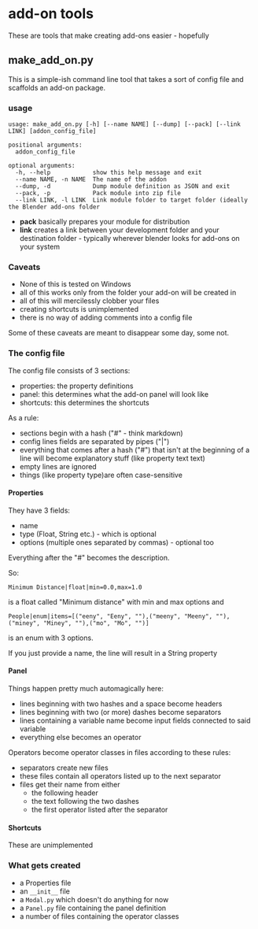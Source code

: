 # add-on tools

These are tools that make creating add-ons easier - hopefully

## make_add_on.py

This is a simple-ish command line tool that takes a sort of config file and scaffolds an add-on package.

### usage

```
usage: make_add_on.py [-h] [--name NAME] [--dump] [--pack] [--link LINK] [addon_config_file]

positional arguments:
  addon_config_file

optional arguments:
  -h, --help            show this help message and exit
  --name NAME, -n NAME  The name of the addon
  --dump, -d            Dump module definition as JSON and exit
  --pack, -p            Pack module into zip file
  --link LINK, -l LINK  Link module folder to target folder (ideally the Blender add-ons folder
```

- __pack__ basically prepares your module for distribution
- __link__ creates a link between your development folder and your destination folder - typically wherever blender looks for add-ons on your system

### Caveats

- None of this is tested on Windows
- all of this works only from the folder your add-on will be created in
- all of this will mercilessly clobber your files
- creating shortcuts is unimplemented 
- there is no way of adding comments into a config file

Some of these caveats are meant to disappear some day, some not.

### The config file

The config file consists of 3 sections:

- properties: the property definitions
- panel: this determines what the add-on panel will look like
- shortcuts: this determines the shortcuts

As a rule:

- sections begin with a hash ("#" - think markdown)
- config lines fields are separated by pipes ("|")
- everything that comes after a hash ("#") that isn't at the beginning of a line will become explanatory stuff (like property text text)
- empty lines are ignored
- things (like property type)are often case-sensitive

#### Properties

They have 3 fields:

- name
- type (Float, String etc.) - which is optional
- options (multiple ones separated by commas) - optional too

Everything after the "#" becomes the description.

So:

    Minimum Distance|float|min=0.0,max=1.0

is a float called "Minimum distance" with min and max options and

    People|enum|items=[("eeny", "Eeny", ""),("meeny", "Meeny", ""),("miney", "Miney", ""),("mo", "Mo", "")]

is an enum with 3 options.

If you just provide a name, the line will result in a String property

#### Panel

Things happen pretty much automagically here:

- lines beginning with two hashes and a space become headers
- lines beginning with two (or more) dashes become separators
- lines containing a variable name become input fields connected to said variable
- everything else becomes an operator

Operators become operator classes in files according to these rules:

- separators create new files
- these files contain all operators listed up to the next separator
- files get their name from either
  - the following header
  - the text following the two dashes
  - the first operator listed after the separator

#### Shortcuts

These are unimplemented

### What gets created

- a Properties file
- an ```__init__``` file
- a ```Modal.py``` which doesn't do anything for now
- a ```Panel.py``` file containing the panel definition
- a number of files containing the operator classes
